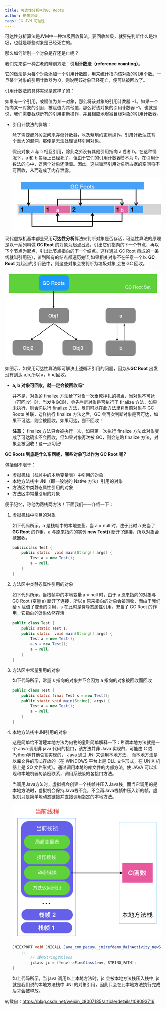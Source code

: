 ```yaml
---
title: 可达性分析中的GC Roots
author: 糖果炒蛋
tags: CG JVM 可达性
---
```




可达性分析算法是JVM中一种垃圾回收算法，要回收垃圾，就要先判断什么是垃圾，也就是哪些对象是已经死亡的。

那么如何辨别一个对象是存还是亡呢？

我们先来讲一种古老的辨别方法：**引用计数法（reference counting）**。

它的做法是为每个对象添加一个引用计数器，用来统计指向该对象的引用个数。一旦某个对象的引用计数器为 0，则说明该对象已经死亡，便可以被回收了。

<!--more-->

引用计数法的具体实现是这样子的：

如果有一个引用，被赋值为某一对象，那么将该对象的引用计数器 +1。如果一个指向某一对象的引用，被赋值为其他值，那么将该对象的引用计数器 -1。也就是说，我们需要截获所有的引用更新操作，并且相应地增减目标对象的引用计数器。

- 引用计数法的弊端：

  除了需要额外的空间来存储计数器，以及繁琐的更新操作，引用计数法还有一个重大的漏洞，那便是无法处理循环引用对象。

  

  假设对象 a 与 b 相互引用，除此之外没有其他引用指向 a 或者 b。在这种情况下，a 和 b 实际上已经死了，但由于它们的引用计数器皆不为 0，在引用计数法的心中，这两个对象还活着。因此，这些循环引用对象所占据的空间将不可回收，从而造成了内存泄露。

  ![image-20210520190901966](https://raw.githubusercontent.com/GroundZeros/ImageHost/main/images/20210520190902.png)

现代虚拟机基本都是采用**可达性分析**算法来判断对象是否存活，可达性算法的原理是以一系列叫做  **GC Root** 的对象为起点出发，引出它们指向的下一个节点，再以下个节点为起点，引出此节点指向的下一个结点。这样通过 GC Root 串成的一条线就叫引用链），直到所有的结点都遍历完毕,如果相关对象不在任意一个以 **GC Root** 为起点的引用链中，则这些对象会被判断为垃圾对象,会被 GC 回收。

![](https://raw.githubusercontent.com/GroundZeros/ImageHost/main/images/20210520190529.png)

如图示，如果用可达性算法即可解决上述循环引用的问题，因为从**GC Root** 出发没有到达 a,b,所以 a，b 可回收。

- **a, b 对象可回收，就一定会被回收吗?**

  并不是，对象的 finalize 方法给了对象一次垂死挣扎的机会，当对象不可达（可回收）时，当发生GC时，会先判断对象是否执行了 finalize 方法，如果未执行，则会先执行 finalize 方法，我们可以在此方法里将当前对象与 GC Roots 关联，这样执行 finalize 方法之后，GC 会再次判断对象是否可达，如果不可达，则会被回收，如果可达，则不回收！

  **注意：** finalize 方法只会被执行一次，如果第一次执行 finalize 方法此对象变成了可达确实不会回收，但如果对象再次被 GC，则会忽略 finalize 方法，对象会被回收！这一点切记!



**GC Roots 到底是什么东西呢，哪些对象可以作为 GC Root 呢？**

包括但不限于：

- 虚拟机栈（栈帧中的本地变量表）中引用的对象
- 本地方法栈中 JNI（即一般说的 Native 方法）引用的对象
- 方法区中类静态属性引用的对象
- 方法区中常量引用的对象

便于记忆，称他为两栈两方法！下面我们一一介绍一下：

1. 虚拟机栈中引用的对象

   如下代码所示，a 是栈帧中的本地变量，当 a = null 时，由于此时 a 充当了 **GC Root** 的作用，a 与原来指向的实例 **new Test()** 断开了连接，所以对象会被回收。

   ```java
   publicclass Test {
       public static  void main(String[] args) {
           Test a = new Test();
           a = null;
       }
   }
   ```

2. 方法区中类静态属性引用的对象

   如下代码所示，当栈帧中的本地变量 a = null 时，由于 a 原来指向的对象与 GC Root (变量 a) 断开了连接，所以 a 原来指向的对象会被回收，而由于我们给 s 赋值了变量的引用，s 在此时是类静态属性引用，充当了 GC Root 的作用，它指向的对象依然存活

   ```java
   public class Test {
       public static Test s;
       public static  void main(String[] args) {
           Test a = new Test();
           a.s = new Test();
           a = null;
       }
   }
   ```

3. 方法区中常量引用的对象

   如下代码所示，常量 s 指向的对象并不会因为 a 指向的对象被回收而回收

   ```java
   public class Test {
       public static final Test s = new Test();
       public static void main(String[] args) {
           Test a = new Test();
           a = null;
       }
   }
   ```

4. 本地方法栈中JNI引用的对象

   这是简单给不清楚本地方法为何物的童鞋简单解释一下：所谓本地方法就是一个 Java 调用非 java 代码的接口，该方法并非 Java 实现的，可能由 C 或 Python等其他语言实现的， Java 通过 JNI 来调用本地方法， 而本地方法是以库文件的形式存放的（在 WINDOWS 平台上是 DLL 文件形式，在 UNIX 机器上是 SO 文件形式）。通过调用本地的库文件的内部方法，使 JAVA 可以实现和本地机器的紧密联系，调用系统级的各接口方法。

   当调用Java方法时，虚拟机会创建一个栈帧并压入Java栈，而当它调用的是本地方法时，虚拟机会保持Java栈不变，不会再Java栈帧中压入新的帧，虚拟机只是简单地动态链接并直接调用指定的本地方法。

   ![img](https://raw.githubusercontent.com/GroundZeros/ImageHost/main/images/20210520192857.png)

   ```java
   JNIEXPORT void JNICALL Java_com_pecuyu_jnirefdemo_MainActivity_newStringNative(JNIEnv *env, jobject instance，jstring jmsg) {
       ...
           // 缓存String的class
           jclass jc = (*env)->FindClass(env, STRING_PATH);
   }
   ```

   如上代码所示，当 java 调用以上本地方法时，jc 会被本地方法栈压入栈中, jc 就是我们说的本地方法栈中 JNI 的对象引用，因此只会在此本地方法执行完成后才会被释放。

转载自：<https://blog.csdn.net/weixin_38007185/article/details/108093716>

